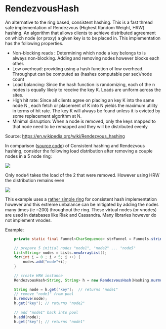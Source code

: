 RendezvousHash
==============

An alternative to the ring based, consistent hashing.  This is a fast thread safe implementation of Rendezvous (Highest Random Weight, HRW) hashing.  An algorithm that allows clients to achieve distributed agreement on which node (or proxy) a given key is to be placed in. This implementation has the following properties.

* Non-blocking reads : Determining which node a key belongs to is always non-blocking.  Adding and removing nodes however blocks each other.
* Low overhead: providing using a hash function of low overhead.  Throughput can be computed as (hashes computable per sec)/node count
* Load balancing: Since the hash function is randomizing, each of the n nodes is equally likely to receive the key K. Loads are uniform across the sites.
* High hit rate: Since all clients agree on placing an key K into the same node N , each fetch or placement of K into N yields the maximum utility in terms of hit rate. The key K will always be found unless it is evicted by some replacement algorithm at N.
* Minimal disruption: When a node is removed, only the keys mapped to that node need to be remapped and they will be distributed evenly

Source: https://en.wikipedia.org/wiki/Rendezvous_hashing

In comparison ([source code](https://github.com/clohfink/RendezvousHash/blob/master/src/main/java/com/csforge/Compare.java)) of Consistent hashing and Rendezvous hashing, consider the following load distribution after removing a couple nodes in a 5 node ring:

![](https://raw.github.com/clohfink/RendezvousHash/master/images/chd.png)

Only node4 takes the load of the 2 that were removed.  However using HRW the distribution remains even

![](https://raw.github.com/clohfink/RendezvousHash/master/images/hrwd.png)

This example uses a [rather simple ring](https://github.com/clohfink/RendezvousHash/blob/master/src/main/java/com/csforge/ConsistentHash.java) for consistent hash implementation however and this extreme unbalance can be mitigated by adding the nodes many times (ie ~200) throughout the ring.  These virtual nodes (or vnodes) are used in databases like Riak and Cassandra.  Many libraries however do not implement vnodes.

Example:

```java
    private static final Funnel<CharSequence> strFunnel = Funnels.stringFunnel(Charset.defaultCharset());
    
    // prepare 5 initial nodes "node1", "node2" ... "node5"
    List<String> nodes = Lists.newArrayList();
    for(int i = 0 ; i < 5; i ++) {
        nodes.add("node"+i); 
    }
    
    // create HRW instance
    RendezvousHash<String, String> h = new RendezvousHash(Hashing.murmur3_128(), strFunnel, strFunnel, nodes);
    
    String node = h.get("key");  // returns "node1"
    // remove "node1" from pool
    h.remove(node);
    h.get("key"); // returns "node2"
    
    // add "node1" back into pool
    h.add(node);  
    h.get("key"); // returns "node1"
```
